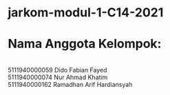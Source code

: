# jarkom-modul-1-C14-2021

# Nama Anggota Kelompok:
<br> 5111940000059	    Dido Fabian Fayed 
<br> 5111940000074	    Nur Ahmad Khatim 
<br> 5111940000162	    Ramadhan Arif Hardiansyah
